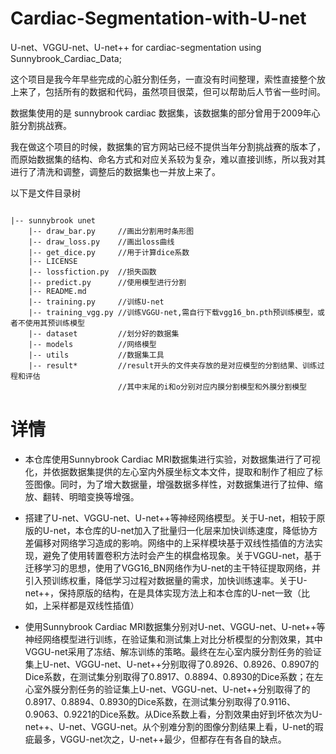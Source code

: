 # Cardiac-Segmentation-with-U-net

U-net、VGGU-net、U-net++ for cardiac-segmentation using Sunnybrook_Cardiac_Data;

这个项目是我今年早些完成的心脏分割任务，一直没有时间整理，索性直接整个放上来了，包括所有的数据和代码，虽然项目很菜，但可以帮助后人节省一些时间。

数据集使用的是 sunnybrook cardiac 数据集，该数据集的部分曾用于2009年心脏分割挑战赛。

我在做这个项目的时候，数据集的官方网站已经不提供当年分割挑战赛的版本了，而原始数据集的结构、命名方式和对应关系较为复杂，难以直接训练，所以我对其进行了清洗和调整，调整后的数据集也一并放上来了。

以下是文件目录树

```

|-- sunnybrook unet
    |-- draw_bar.py     //画出分割用时条形图
    |-- draw_loss.py    //画出loss曲线
    |-- get_dice.py     //用于计算dice系数
    |-- LICENSE
    |-- lossfiction.py  //损失函数
    |-- predict.py      //使用模型进行分割
    |-- README.md
    |-- training.py     //训练U-net
    |-- training_vgg.py //训练VGGU-net,需自行下载vgg16_bn.pth预训练模型，或者不使用其预训练模型
    |-- dataset         //划分好的数据集
    |-- models          //网络模型
    |-- utils           //数据集工具
    |-- result*         //result开头的文件夹存放的是对应模型的分割结果、训练过程和评估
                        //其中末尾的i和o分别对应内膜分割模型和外膜分割模型
```

# 详情


- 本仓库使用Sunnybrook Cardiac MRI数据集进行实验，对数据集进行了可视化，并依据数据集提供的左心室内外膜坐标文本文件，提取和制作了相应了标签图像。同时，为了增大数据量，增强数据多样性，对数据集进行了拉伸、缩放、翻转、明暗变换等增强。

- 搭建了U-net、VGGU-net、U-net++等神经网络模型。关于U-net，相较于原版的U-net，本仓库的U-net加入了批量归一化层来加快训练速度，降低协方差偏移对网络学习造成的影响。网络中的上采样模块基于双线性插值的方法实现，避免了使用转置卷积方法时会产生的棋盘格现象。关于VGGU-net，基于迁移学习的思想，使用了VGG16_BN网络作为U-net的主干特征提取网络，并引入预训练权重，降低学习过程对数据量的需求，加快训练速率。关于U-net++，保持原版的结构，在是具体实现方法上和本仓库的U-net一致（比如，上采样都是双线性插值）

- 使用Sunnybrook Cardiac MRI数据集分别对U-net、VGGU-net、U-net++等神经网络模型进行训练，在验证集和测试集上对比分析模型的分割效果，其中VGGU-net采用了冻结、解冻训练的策略。最终在左心室内膜分割任务的验证集上U-net、VGGU-net、U-net++分别取得了0.8926、0.8926、0.8907的Dice系数，在测试集分别取得了0.8917、0.8894、0.8930的Dice系数；在左心室外膜分割任务的验证集上U-net、VGGU-net、U-net++分别取得了的0.8917、0.8894、0.8930的Dice系数，在测试集分别取得了0.9116、0.9063、0.9221的Dice系数。从Dice系数上看，分割效果由好到坏依次为U-net++、U-net、VGGU-net。从个别难分割的图像分割结果上看，U-net的瑕疵最多，VGGU-net次之，U-net++最少，但都存在有各自的缺点。
